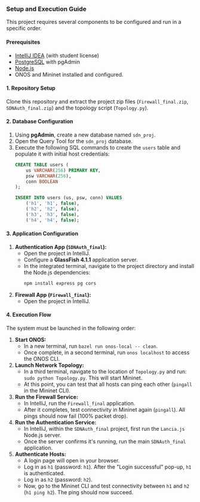 ### Setup and Execution Guide

This project requires several components to be configured and run in a specific order.

#### **Prerequisites**
* [IntelliJ IDEA](https://www.jetbrains.com/idea/download/) (with student license)
* [PostgreSQL](https://www.pgadmin.org/download/) with pgAdmin
* [Node.js](https://nodejs.org/en/download)
* ONOS and Mininet installed and configured.

#### **1. Repository Setup**
Clone this repository and extract the project zip files (`Firewall_final.zip`, `SDNAuth_final.zip`) and the topology script (`Topology.py`).

#### **2. Database Configuration**
1.  Using **pgAdmin**, create a new database named `sdn_proj`.
2.  Open the Query Tool for the `sdn_proj` database.
3.  Execute the following SQL commands to create the `users` table and populate it with initial host credentials:
    ```sql
    CREATE TABLE users (
        us VARCHAR(256) PRIMARY KEY,
        psw VARCHAR(256),
        conn BOOLEAN
    );

    INSERT INTO users (us, psw, conn) VALUES
        ('h1', 'h1', false),
        ('h2', 'h2', false),
        ('h3', 'h3', false),
        ('h4', 'h4', false);
    ```

#### **3. Application Configuration**
1.  **Authentication App (`SDNAuth_final`):**
    * Open the project in IntelliJ.
    * Configure a **GlassFish 4.1.1** application server.
    * In the integrated terminal, navigate to the project directory and install the Node.js dependencies:
        ```bash
        npm install express pg cors
        ```
2.  **Firewall App (`Firewall_final`):**
    * Open the project in IntelliJ.

#### **4. Execution Flow**
The system must be launched in the following order:

1.  **Start ONOS:**
    * In a new terminal, run `bazel run onos-local -- clean`.
    * Once complete, in a second terminal, run `onos localhost` to access the ONOS CLI.
2.  **Launch Network Topology:**
    * In a third terminal, navigate to the location of `Topology.py` and run: `sudo python Topology.py`. This will start Mininet.
    * At this point, you can test that all hosts can ping each other (`pingall` in the Mininet CLI).
3.  **Run the Firewall Service:**
    * In IntelliJ, run the `Firewall_final` application.
    * After it completes, test connectivity in Mininet again (`pingall`). All pings should now fail (100% packet drop).
4.  **Run the Authentication Service:**
    * In IntelliJ, within the `SDNAuth_final` project, first run the `Lancia.js` Node.js server.
    * Once the server confirms it's running, run the main `SDNAuth_final` application.
5.  **Authenticate Hosts:**
    * A login page will open in your browser.
    * Log in as `h1` (password: `h1`). After the "Login successful" pop-up, `h1` is authenticated.
    * Log in as `h2` (password: `h2`).
    * Now, go to the Mininet CLI and test connectivity between `h1` and `h2` (`h1 ping h2`). The ping should now succeed.
